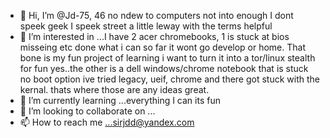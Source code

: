 - 👋 Hi, I’m @Jd-75, 46 no ndew to computers not into enough I dont speek geek I speek street a little leway with the terms helpful
- 👀 I’m interested in ...I have 2 acer chromebooks, 1 is stuck at bios misseing etc done what i can so far it wont go develop or home.  That bone is my 
fun project of learning i want to turn it into a tor/linux stealth for fun yes..the other is a dell windows/chrome notebook that is stuck no boot option 
ive tried legacy, ueif, chrome and there got stuck with the kernal. thats where those are any ideas great.
- 🌱 I’m currently learning ...everything I can its fun
- 💞️ I’m looking to collaborate on ...
- 📫 How to reach me ...sirjdd@yandex.com

<!---
Jd-75/Jd-75 is a ✨ special ✨ repository because its `README.md` (this file) appears on your GitHub profile.
You can click the Preview link to take a look at your changes.
--->
